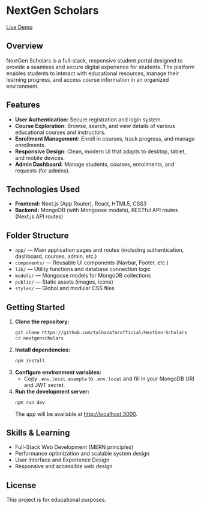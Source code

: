 # NextGen Scholars

[Live Demo](https://nextgenscholars.vercel.app/)

## Overview
NextGen Scholars is a full-stack, responsive student portal designed to provide a seamless and secure digital experience for students. The platform enables students to interact with educational resources, manage their learning progress, and access course information in an organized environment.

## Features
- **User Authentication:** Secure registration and login system.
- **Course Exploration:** Browse, search, and view details of various educational courses and instructors.
- **Enrollment Management:** Enroll in courses, track progress, and manage enrollments.
- **Responsive Design:** Clean, modern UI that adapts to desktop, tablet, and mobile devices.
- **Admin Dashboard:** Manage students, courses, enrollments, and requests (for admins).

## Technologies Used
- **Frontend:** Next.js (App Router), React, HTML5, CSS3
- **Backend:** MongoDB (with Mongoose models), RESTful API routes (Next.js API routes)

## Folder Structure
- `app/` — Main application pages and routes (including authentication, dashboard, courses, admin, etc.)
- `components/` — Reusable UI components (Navbar, Footer, etc.)
- `lib/` — Utility functions and database connection logic
- `models/` — Mongoose models for MongoDB collections
- `public/` — Static assets (images, icons)
- `styles/` — Global and modular CSS files

## Getting Started
1. **Clone the repository:**
   ```bash
   git clone https://github.com/talhazafarofficial/NextGen-Scholars
   cd nextgenscholars
   ```
2. **Install dependencies:**
   ```bash
   npm install
   ```
3. **Configure environment variables:**
   - Copy `.env.local.example` to `.env.local` and fill in your MongoDB URI and JWT secret.
4. **Run the development server:**
   ```bash
   npm run dev
   ```
   The app will be available at [http://localhost:3000](http://localhost:3000).

## Skills & Learning
- Full-Stack Web Development (MERN principles)
- Performance optimization and scalable system design
- User Interface and Experience Design
- Responsive and accessible web design

## License
This project is for educational purposes.
